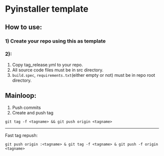 # Pyinstaller template

## How to use:
### 1) Create your repo using this as template
### 2):
1. Copy tag_release.yml to your repo.
3. All source code files must be in src directory.
2. `build.spec`, `requirements.txt`(either empty or not) must be in repo root directory.

## Mainloop:
1. Push commits
2. Create and push tag
```
git tag -f <tagname> && git push origin <tagname>
```
-----
Fast tag repush:
```
git push origin :<tagname> & git tag -f <tagname> & git push -f origin <tagname>
```
